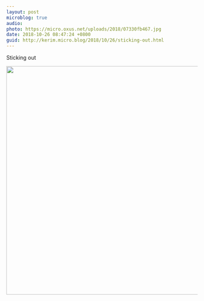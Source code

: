 ```yaml
---
layout: post
microblog: true
audio: 
photo: https://micro.oxus.net/uploads/2018/07330fb467.jpg
date: 2018-10-26 08:47:24 +0800
guid: http://kerim.micro.blog/2018/10/26/sticking-out.html
---
```

Sticking out

<img src="https://micro.oxus.net/uploads/2018/07330fb467.jpg" width="600" height="600" />
